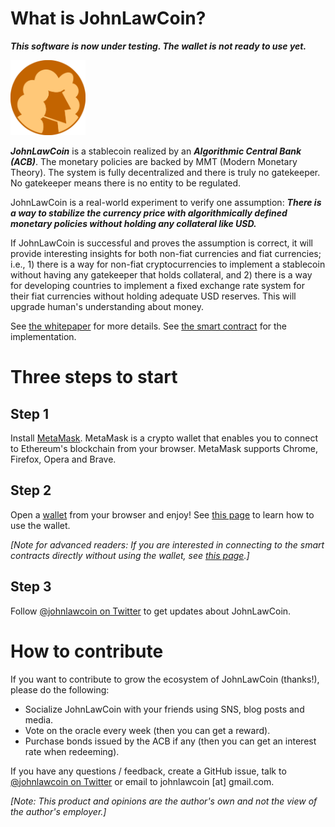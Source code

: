 # What is JohnLawCoin?

***This software is now under testing. The wallet is not ready to use yet.***

<img src="./docs/logo.png" width=120px>

***JohnLawCoin*** is a stablecoin realized by an ***Algorithmic Central Bank (ACB)***. The monetary policies are backed by MMT (Modern Monetary Theory). The system is fully decentralized and there is truly no gatekeeper. No gatekeeper means there is no entity to be regulated.

JohnLawCoin is a real-world experiment to verify one assumption: ***There is a way to stabilize the currency price with algorithmically defined monetary policies without holding any collateral like USD.***

If JohnLawCoin is successful and proves the assumption is correct, it will provide interesting insights for both non-fiat currencies and fiat currencies; i.e., 1) there is a way for non-fiat cryptocurrencies to implement a stablecoin without having any gatekeeper that holds collateral, and 2) there is a way for developing countries to implement a fixed exchange rate system for their fiat currencies without holding adequate USD reserves. This will upgrade human's understanding about money.

See [the whitepaper](./docs/whitepaper.pdf) for more details. See [the smart contract](https://github.com/xharaken/john-law-coin/blob/main/contracts/JohnLawCoin.sol) for the implementation.

# Three steps to start

## Step 1

Install [MetaMask](https://metamask.io/). MetaMask is a crypto wallet that enables you to connect to Ethereum's blockchain from your browser. MetaMask supports Chrome, Firefox, Opera and Brave.

## Step 2

Open a [wallet](./wallet/wallet.html) from your browser and enjoy! See [this page](./HowToUseWallet.md) to learn how to use the wallet.

*[Note for advanced readers: If you are interested in connecting to the smart contracts directly without using the wallet, see [this page](./HowToUseConsole.md).]*

## Step 3

Follow [@johnlawcoin on Twitter](https://twitter.com/johnlawcoin) to get updates about JohnLawCoin.

# How to contribute

If you want to contribute to grow the ecosystem of JohnLawCoin (thanks!), please do the following:

* Socialize JohnLawCoin with your friends using SNS, blog posts and media.
* Vote on the oracle every week (then you can get a reward).
* Purchase bonds issued by the ACB if any (then you can get an interest rate when redeeming).

If you have any questions / feedback, create a GitHub issue, talk to [@johnlawcoin on Twitter](https://twitter.com/johnlawcoin) or email to johnlawcoin [at] gmail.com.

*[Note: This product and opinions are the author's own and not the view of the author's employer.]*

